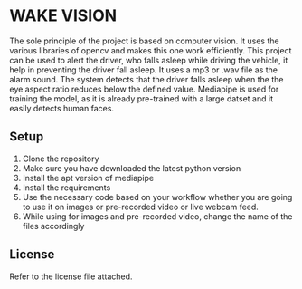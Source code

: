 # WAKE VISION

The sole principle of the project is based on  computer vision. It uses the various libraries of opencv and makes this one work efficiently. This project can be used to alert the driver, who falls asleep while driving the vehicle, it help in preventing the driver fall asleep. It uses a mp3 or .wav file as the alarm sound. The system detects that the driver falls asleep when the the eye aspect ratio reduces below the defined value. Mediapipe is used for training the model, as it is already pre-trained with a large datset and it easily detects human faces.

## Setup

1. Clone the repository
2. Make sure you have downloaded the latest python version
3. Install the apt version of mediapipe
4. Install the requirements
5. Use the necessary code based on your workflow whether you are going to use it on images or pre-recorded video or live webcam feed.
6. While using for images and pre-recorded video, change the name of the files accordingly

## License

Refer to the license file attached.
 





